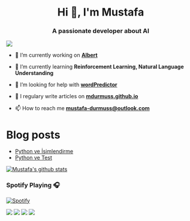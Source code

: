<h1 align="center">Hi 👋, I'm Mustafa</h1>
<h3 align="center">A passionate developer about AI</h3>

![](https://komarev.com/ghpvc/?username=mdurmuss&color=green)

- 🔭 I’m currently working on [**Albert**](https://albert.health/)

- 🌱 I’m currently learning **Reinforcement Learning, Natural Language Understanding**

- 🤝 I’m looking for help with [**wordPredictor**](https://mdurmuss.github.io/word-prediction/)

- 📝 I regulary write articles on [**mdurmuss.github.io**](https://mdurmuss.github.io)

- 📫 How to reach me **mustafa-durmuss@outlook.com**

# Blog posts
<!-- BLOG-POST-LIST:START -->
- [Python ve İsimlendirme](http://mdurmuss.github.io/python-ve-isimlendirme/)
- [Python ve Test](http://mdurmuss.github.io/python-ve-test/)
<!-- BLOG-POST-LIST:END -->


[![Mustafa's github stats](https://github-readme-stats.vercel.app/api?username=mdurmuss&count_private=true&show_icons=true&theme=default)](https://github-readme-stats.vercel.app/api?username=mdurmuss)

### Spotify Playing 🎧
[![Spotify](https://novatorem.mdurmuss.vercel.app/api/spotify)](https://open.spotify.com/user/mustafa-durmuss)

[![](https://img.shields.io/badge/linkedin-%230077B5.svg?&style=for-the-badge&logo=linkedin&logoColor=white)](https://www.linkedin.com/in/mustafadurmuss/)
[![](https://img.shields.io/badge/medium-%2312100E.svg?&style=for-the-badge&logo=medium&logoColor=white)](https://medium.com/@mdurmus)
[![](https://img.shields.io/badge/twitter-%231DA1F2.svg?&style=for-the-badge&logo=twitter&logoColor=white)](https://www.twitter.com/_mdurmus)
[![](https://img.shields.io/badge/instagram-%23E4405F.svg?&style=for-the-badge&logo=instagram&logoColor=white)](https://instagram.com/_mdurmus)
